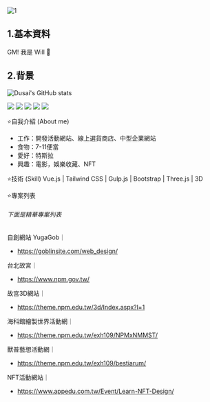 
![1](https://user-images.githubusercontent.com/33489732/220811172-de8b4ec8-9a2a-4b58-8bdf-251c50f2b8b5.png)


## 1.基本資料

GM! 我是 Will 👋

## 2.背景

![Dusai's GitHub stats](https://github-readme-stats.vercel.app/api?username=ninewill)

![](https://img.shields.io/badge/html-3.9-blue?style=for-the-badge&logo=html&logoColor=blue)
![](https://img.shields.io/badge/css-3.9-yellowgreen?style=for-the-badge&logo=css&logoColor=yellowgreen)
![](https://img.shields.io/badge/js-3.9-orange?style=for-the-badge&logo=js&logoColor=orange)
![](https://img.shields.io/badge/vue-3.9-green?style=for-the-badge&logo=js&logoColor=green)
![](https://img.shields.io/badge/tailwind-3.9-9cf?style=for-the-badge&logo=js&logoColor=9cf)


⭐自我介紹 (About me)

* 工作：開發活動網站、線上選貨商店、中型企業網站
* 食物：7-11便當
* 愛好：特斯拉
* 興趣：電影，娛樂收藏、NFT

⭐技術 (Skill)
Vue.js | Tailwind CSS | Gulp.js | Bootstrap | Three.js | 3D 

⭐專案列表

###### 下面是精華專案列表

自創網站 YugaGob｜
* https://goblinsite.com/web_design/

台北故宮｜
 * https://www.npm.gov.tw/
 
故宮3D網站｜
 * https://theme.npm.edu.tw/3d/Index.aspx?l=1
 
海科館繪製世界活動網｜
 * https://theme.npm.edu.tw/exh109/NPMxNMMST/

獸普藝想活動網｜
 * https://theme.npm.edu.tw/exh109/bestiarum/

NFT活動網站｜
 * https://www.appedu.com.tw/Event/Learn-NFT-Design/




